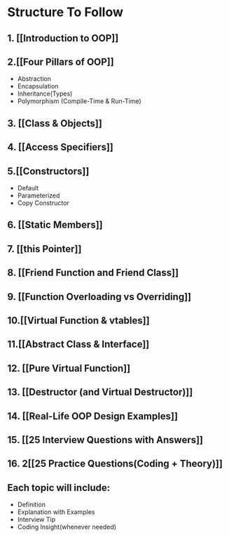 # Structure To Follow
## 1. [[Introduction to OOP]]
## 2.[[Four Pillars of OOP]] 
- Abstraction
- Encapsulation
- Inheritance(Types)
- Polymorphism (Compile-Time & Run-Time)
## 3. [[Class & Objects]]
## 4. [[Access Specifiers]]
## 5.[[Constructors]]
- Default
- Parameterized
- Copy Constructor
## 6. [[Static Members]]
## 7. [[this Pointer]]
## 8. [[Friend Function and Friend Class]]
## 9. [[Function Overloading vs Overriding]]
## 10.[[Virtual Function & vtables]]
## 11.[[Abstract Class & Interface]]
## 12. [[Pure Virtual Function]]
## 13. [[Destructor (and Virtual Destructor)]]
## 14. [[Real-Life OOP Design Examples]]
## 15. [[25 Interview Questions with Answers]]
## 16. 2[[25 Practice Questions(Coding + Theory)]]

## Each topic will include:
- Definition
- Explanation with Examples
- Interview Tip
- Coding Insight(whenever needed) 



